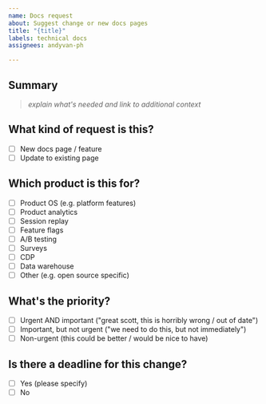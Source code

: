 ```yaml
---
name: Docs request
about: Suggest change or new docs pages
title: "{title}"
labels: technical docs
assignees: andyvan-ph

---
```


## Summary

> _explain what's needed and link to additional context_

## What kind of request is this?

- [ ] New docs page / feature
- [ ] Update to existing page

## Which product is this for?

- [ ] Product OS (e.g. platform features)
- [ ] Product analytics
- [ ] Session replay
- [ ] Feature flags
- [ ] A/B testing
- [ ] Surveys
- [ ] CDP
- [ ] Data warehouse
- [ ] Other (e.g. open source specific)

## What's the priority?

- [ ] Urgent AND important ("great scott, this is horribly wrong / out of date")
- [ ] Important, but not urgent ("we need to do this, but not immediately")
- [ ] Non-urgent (this could be better / would be nice to have)

## Is there a deadline for this change?

- [ ] Yes (please specify)
- [ ] No